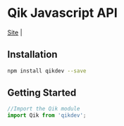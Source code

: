 


# Qik Javascript API

[Site](https://qik.dev) |


## Installation

```bash
npm install qikdev --save
```

## Getting Started

```js
//Import the Qik module
import Qik from 'qikdev';





```
